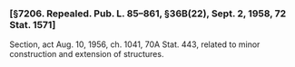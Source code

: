### [§7206. Repealed. Pub. L. 85–861, §36B(22), Sept. 2, 1958, 72 Stat. 1571] ###

Section, act Aug. 10, 1956, ch. 1041, 70A Stat. 443, related to minor construction and extension of structures.